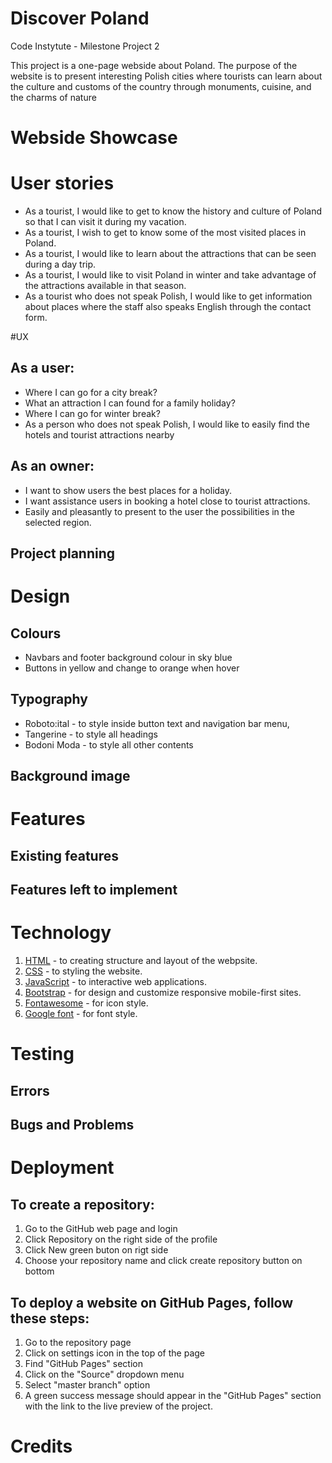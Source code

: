 # Discover Poland 

Code Instytute - Milestone Project 2

This project is a one-page webside about Poland. The purpose of the website is to present interesting Polish cities where tourists can learn about the culture and customs of the country through monuments, cuisine, and the charms of nature

# Webside Showcase

# User stories

+ As a tourist, I would like to get to know the history and culture of Poland so that I can visit it during my vacation.
+ As a tourist, I wish to get to know some of the most visited places in Poland.
+ As a tourist, I would like to learn about the attractions that can be seen during a day trip.
+ As a tourist, I would like to visit Poland in winter and take advantage of the attractions available in that season.
+ As a tourist who does not speak Polish, I would like to get information about places where the staff also speaks English through the contact form.

#UX 

## As a user:
+ Where I can go for a city break?
+ What an attraction I can found for a family holiday?
+ Where I can go for winter break?
+ As a person who does not speak Polish, I would like to easily find the hotels and tourist attractions nearby

## As an owner:
+ I want to show users the best places for a holiday.
+ I want assistance users in booking a hotel close to tourist attractions.
+ Easily and pleasantly to present to the user the possibilities in the selected region.

## Project planning

# Design

## Colours
+ Navbars and footer background colour in sky blue
+ Buttons in yellow and change to orange when hover

## Typography
+ Roboto:ital - to style inside button text and navigation bar menu,
+ Tangerine - to style all headings
+ Bodoni Moda - to style all other contents

## Background image

# Features

## Existing features
## Features left to implement

# Technology

1. [HTML](https://en.wikipedia.org/wiki/HTML) - to creating structure and layout of the webpsite.
1. [CSS](https://en.wikipedia.org/wiki/CSS) - to styling the website.
1. [JavaScript](https://pl.wikipedia.org/wiki/JavaScript) - to interactive web applications.
1. [Bootstrap](https://getbootstrap.com/) - for design and customize responsive mobile-first sites.
1. [Fontawesome](https://fontawesome.com/start) - for icon style.
1. [Google font](https://fonts.google.com/) - for font style.

# Testing

## Errors
## Bugs and Problems

# Deployment

## To create a repository:
1. Go to the GitHub web page and login
1. Click Repository on the right side of the profile
1. Click New green buton on rigt side
1. Choose your repository name and click create repository button on bottom

## To deploy a website on GitHub Pages, follow these steps:
1. Go to the repository page
1. Click on settings icon in the top of the page
1. Find "GitHub Pages" section
1. Click on the "Source" dropdown menu
1. Select "master branch" option
1. A green success message should appear in the "GitHub Pages" section with the link to the live preview of the project.

# Credits

